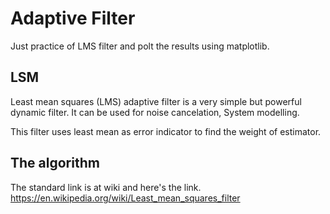 # Adaptive Filter

Just practice of LMS filter and polt the results using matplotlib.

## LSM
Least mean squares (LMS) adaptive filter is a very simple but powerful dynamic filter. It can be used for noise cancelation, System modelling.

This filter uses least mean as error indicator to find the weight of estimator.

## The algorithm
The standard link is at wiki and here's the link.
https://en.wikipedia.org/wiki/Least_mean_squares_filter
